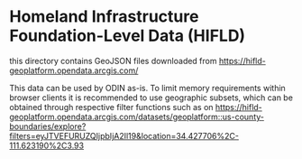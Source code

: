 # Homeland Infrastructure Foundation-Level Data (HIFLD)

this directory contains GeoJSON files downloaded from https://hifld-geoplatform.opendata.arcgis.com/

This data can be used by ODIN as-is. To limit memory requirements within browser clients it is recommended to use geographic subsets, which can be obtained through respective filter functions such as on https://hifld-geoplatform.opendata.arcgis.com/datasets/geoplatform::us-county-boundaries/explore?filters=eyJTVEFURUZQIjpbIjA2Il19&location=34.427706%2C-111.623190%2C3.93 
